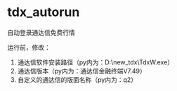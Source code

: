 # tdx_autorun
自动登录通达信免费行情

运行前，修改：
1. 通达信软件安装路径（py内为：D:\new_tdx\TdxW.exe）
2. 通达信版本（py内为：通达信金融终端V7.49）
3. 自定义的通达信的版面名称（py内为：q2）
